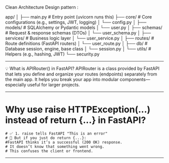 Clean Architecture Design pattern :

app/
│
├── main.py                 # Entry point (uvicorn runs this)
├── core/                  # Core configurations (e.g., settings, JWT, logging)
│   └── config.py
│
├── models/                # SQLAlchemy or Pydantic models
│   └── user.py
│
├── schemas/               # Request & response schemas (DTOs)
│   └── user_schema.py
│
├── services/              # Business logic layer
│   └── user_service.py
│
├── routes/                # Route definitions (FastAPI routers)
│   └── user_route.py
│
├── db/                    # Database session, engine, base class
│   └── session.py
│
└── utils/                 # Helpers (e.g., hashing, JWT)
    └── security.py


------ ------ ------ ------ ------ ------ ------ ------ ------ ------ ------ ------ ------

💡 What is APIRouter() in FastAPI?
APIRouter is a class provided by FastAPI that lets you define and organize your routes (endpoints) separately from the main app. It helps you break your app into modular components—especially useful for larger projects.

------ ------ ------ ------ ------ ------ ------ ------ ------ ------ ------ ------ ------
 # Why use raise HTTPException(...) instead of return {...} in FastAPI?
    # ✅ 1. raise tells FastAPI "This is an error"
    # 🚫 But if you just do return {...}:
    #FastAPI thinks it’s a successful (200 OK) response.
    # It doesn’t know that something went wrong.
    # This confuses the client or frontend.
------ ------ ------ ------ ------ ------ ------ ------ ------ ------ ------ ------ ------
